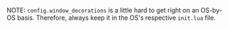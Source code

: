 NOTE: `config.window_decorations` is a little hard to get right on an OS-by-OS basis. Therefore, always keep it in the OS's respective `init.lua` file.

